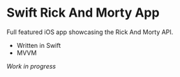 # Swift Rick And Morty App

Full featured iOS app showcasing the Rick And Morty API.

- Written in Swift
- MVVM

*Work in progress*
